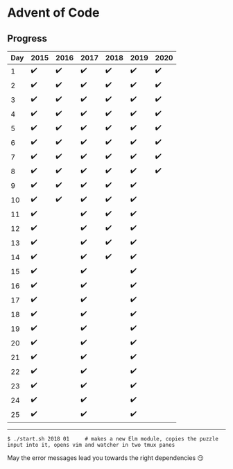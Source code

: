 
# Advent of Code

## Progress

| Day | 2015               | 2016               | 2017               | 2018               | 2019               | 2020               |
| --- | ------------------ | ------------------ | ------------------ | ------------------ | ------------------ | ------------------ |
| 1   | :heavy_check_mark: | :heavy_check_mark: | :heavy_check_mark: | :heavy_check_mark: | :heavy_check_mark: | :heavy_check_mark: |
| 2   | :heavy_check_mark: | :heavy_check_mark: | :heavy_check_mark: | :heavy_check_mark: | :heavy_check_mark: | :heavy_check_mark: |
| 3   | :heavy_check_mark: | :heavy_check_mark: | :heavy_check_mark: | :heavy_check_mark: | :heavy_check_mark: | :heavy_check_mark: |
| 4   | :heavy_check_mark: | :heavy_check_mark: | :heavy_check_mark: | :heavy_check_mark: | :heavy_check_mark: | :heavy_check_mark: |
| 5   | :heavy_check_mark: | :heavy_check_mark: | :heavy_check_mark: | :heavy_check_mark: | :heavy_check_mark: | :heavy_check_mark: |
| 6   | :heavy_check_mark: | :heavy_check_mark: | :heavy_check_mark: | :heavy_check_mark: | :heavy_check_mark: | :heavy_check_mark: |
| 7   | :heavy_check_mark: | :heavy_check_mark: | :heavy_check_mark: | :heavy_check_mark: | :heavy_check_mark: | :heavy_check_mark: |
| 8   | :heavy_check_mark: | :heavy_check_mark: | :heavy_check_mark: | :heavy_check_mark: | :heavy_check_mark: | :heavy_check_mark: |
| 9   | :heavy_check_mark: | :heavy_check_mark: | :heavy_check_mark: | :heavy_check_mark: | :heavy_check_mark: |                    |
| 10  | :heavy_check_mark: | :heavy_check_mark: | :heavy_check_mark: | :heavy_check_mark: | :heavy_check_mark: |                    |
| 11  | :heavy_check_mark: |                    | :heavy_check_mark: | :heavy_check_mark: | :heavy_check_mark: |                    |
| 12  | :heavy_check_mark: |                    | :heavy_check_mark: | :heavy_check_mark: | :heavy_check_mark: |                    |
| 13  | :heavy_check_mark: |                    | :heavy_check_mark: | :heavy_check_mark: | :heavy_check_mark: |                    |
| 14  | :heavy_check_mark: |                    | :heavy_check_mark: | :heavy_check_mark: | :heavy_check_mark: |                    |
| 15  | :heavy_check_mark: |                    | :heavy_check_mark: |                    | :heavy_check_mark: |                    |
| 16  | :heavy_check_mark: |                    | :heavy_check_mark: |                    | :heavy_check_mark: |                    |
| 17  | :heavy_check_mark: |                    | :heavy_check_mark: |                    | :heavy_check_mark: |                    |
| 18  | :heavy_check_mark: |                    | :heavy_check_mark: |                    | :heavy_check_mark: |                    |
| 19  | :heavy_check_mark: |                    | :heavy_check_mark: |                    | :heavy_check_mark: |                    |
| 20  | :heavy_check_mark: |                    | :heavy_check_mark: |                    | :heavy_check_mark: |                    |
| 21  | :heavy_check_mark: |                    | :heavy_check_mark: |                    | :heavy_check_mark: |                    |
| 22  | :heavy_check_mark: |                    | :heavy_check_mark: |                    | :heavy_check_mark: |                    |
| 23  | :heavy_check_mark: |                    | :heavy_check_mark: |                    | :heavy_check_mark: |                    |
| 24  | :heavy_check_mark: |                    | :heavy_check_mark: |                    | :heavy_check_mark: |                    |
| 25  | :heavy_check_mark: |                    | :heavy_check_mark: |                    | :heavy_check_mark: |                    |

--------

```
$ ./start.sh 2018 01     # makes a new Elm module, copies the puzzle input into it, opens vim and watcher in two tmux panes
```

May the error messages lead you towards the right dependencies :smirk:
